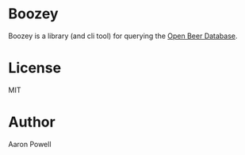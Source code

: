 # Boozey

Boozey is a library (and cli tool) for querying the [Open Beer Database](http://openbeerdatabase.com).

# License

MIT

# Author

Aaron Powell